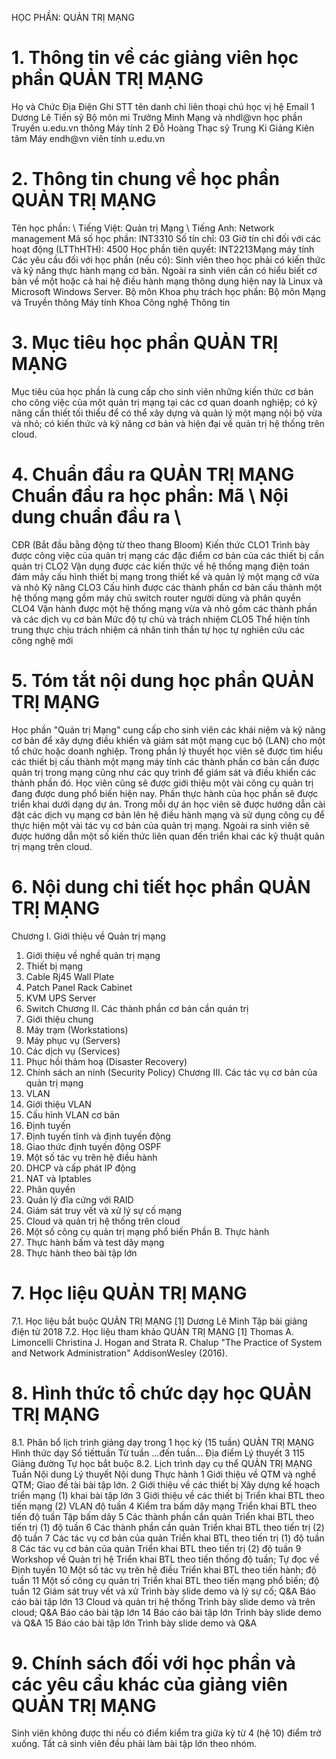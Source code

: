 HỌC PHẦN: QUẢN TRỊ MẠNG
# 1. Thông tin về các giảng viên học phần QUẢN TRỊ MẠNG 
Họ và Chức Địa Điện Ghi STT tên danh chỉ liên thoại chú học vị hệ Email 1 Dương Lê Tiến sỹ Bộ môn mi Trưởng Minh Mạng và nhdl\@vn học phần Truyền u.edu.vn thông Máy tính 2 Đỗ Hoàng Thạc sỹ Trung Ki Giảng Kiên tâm Máy endh\@vn viên tính u.edu.vn 
# 2. Thông tin chung về học phần QUẢN TRỊ MẠNG 
Tên học phần: \ Tiếng Việt: Quản trị Mạng \ Tiếng Anh: Network management Mã số học phần: INT3310 Số tín chỉ: 03 Giờ tín chỉ đối với các hoạt động (LTThHTH): 4500 Học phần tiên quyết: INT2213Mạng máy tính Các yêu cầu đối với học phần (nếu có): Sinh viên theo học phải có kiến thức và kỹ năng thực hành mạng cơ bản. Ngoài ra sinh viên cần có hiểu biết cơ bản về một hoặc cả hai hệ điều hành mạng thông dụng hiện nay là Linux và Microsoft Windows Server. Bộ môn Khoa phụ trách học phần: Bộ môn Mạng và Truyền thông Máy tính Khoa Công nghệ Thông tin
# 3. Mục tiêu học phần QUẢN TRỊ MẠNG 
Mục tiêu của học phần là cung cấp cho sinh viên những kiến thức cơ bản cho công việc của một quản trị mạng tại các cơ quan doanh nghiệp; có kỹ năng cần thiết tối thiểu để có thể xây dựng và quản lý một mạng nội bộ vừa và nhỏ; có kiến thức và kỹ năng cơ bản và hiện đại về quản trị hệ thống trên cloud.
# 4. Chuẩn đầu ra QUẢN TRỊ MẠNG Chuẩn đầu ra học phần: Mã \ Nội dung chuẩn đầu ra \
CĐR (Bắt đầu bằng động từ theo thang Bloom) Kiến thức CLO1 Trình bày được công việc của quản trị mạng các đặc điểm cơ bản của các thiết bị cần quản trị
CLO2 Vận dụng được các kiến thức về hệ thống mạng điện toán đám mây cấu hình thiết bị mạng trong thiết kế và quản lý một mạng cỡ vừa và nhỏ
Kỹ năng CLO3 Cấu hình được các thành phần cơ bản cấu thành một hệ thống mạng gồm máy chủ switch router người dùng và phân quyền
CLO4 Vận hành được một hệ thống mạng vừa và nhỏ gồm các thành phần và các dịch vụ cơ bản
Mức độ tự chủ và trách nhiệm CLO5 Thể hiện tính trung thực chịu trách nhiệm cá nhân tinh thần tự học tự nghiên cứu các công nghệ mới 
# 5. Tóm tắt nội dung học phần QUẢN TRỊ MẠNG 
Học phần "Quản trị Mạng" cung cấp cho sinh viên các khái niệm và kỹ năng
cơ bản để xây dựng điều khiển và giám sát một mạng cục bộ (LAN) cho một tổ chức hoặc doanh nghiệp. Trong phần lý thuyết học viên sẽ được tìm hiểu các thiết bị cấu thành một mạng máy tính các thành phần cơ bản cần được quản trị trong mạng cũng như các quy trình để giám sát và điều khiển các thành phần đó. Học viên cũng sẽ được giới thiệu một vài công cụ quản trị đang được dung phổ biến hiện nay. Phần thực hành của học phần sẽ được triển khai dưới dạng dự án. Trong mỗi dự án học viên sẽ được hướng dẫn cài đặt các dịch vụ mạng cơ bản lên hệ điều hành mạng và sử dụng công cụ để thực hiện một vài tác vụ cơ bản của quản trị mạng. Ngoài ra sinh viên sẽ được hướng dẫn một số kiến thức liên quan đến triển khai các kỹ thuật quản trị mạng trên cloud.
# 6. Nội dung chi tiết học phần QUẢN TRỊ MẠNG 
Chương I. Giới thiệu về Quản trị mạng
1. Giới thiệu về nghề quản trị mạng
2. Thiết bị mạng
1. Cable Rj45 Wall Plate
2. Patch Panel Rack Cabinet
3. KVM UPS Server
4. Switch
Chương II. Các thành phần cơ bản cần quản trị
1. Giới thiệu chung
2. Máy trạm (Workstations)
3. Máy phục vụ (Servers)
4. Các dịch vụ (Services)
5. Phục hồi thảm hoạ (Disaster Recovery)
6. Chính sách an ninh (Security Policy)
Chương III. Các tác vụ cơ bản của quản trị mạng
1. VLAN
1. Giới thiệu VLAN
2. Cấu hình VLAN cơ bản
2. Định tuyến
1. Định tuyến tĩnh và định tuyến động
2. Giao thức định tuyến động OSPF
3. Một số tác vụ trên hệ điều hành
1. DHCP và cấp phát IP động
2. NAT và Iptables
3. Phân quyền
4. Quản lý đĩa cứng với RAID
4. Giám sát truy vết và xử lý sự cố mạng
5. Cloud và quản trị hệ thống trên cloud
6. Một số công cụ quản trị mạng phổ biến
Phần B. Thực hành
1. Thực hành bấm và test dây mạng
2. Thực hành theo bài tập lớn
# 7. Học liệu QUẢN TRỊ MẠNG
7.1. Học liệu bắt buộc QUẢN TRỊ MẠNG \[1\] Dương Lê Minh Tập bài giảng điện tử 2018
7.2. Học liệu tham khảo QUẢN TRỊ MẠNG \[1\] Thomas A. Limoncelli Christina J. Hogan and Strata R. Chalup "The Practice of System and Network Administration" AddisonWesley (2016).
# 8. Hình thức tổ chức dạy học QUẢN TRỊ MẠNG 
8.1. Phân bổ lịch trình giảng dạy trong 1 học kỳ (15 tuần) QUẢN TRỊ MẠNG
Hình thức dạy Số tiếttuần Từ tuần ...đến tuần... Địa điểm Lý thuyết 3 115 Giảng đường Tự học bắt buộc
8.2. Lịch trình dạy cụ thể QUẢN TRỊ MẠNG Tuần Nội dung Lý thuyết Nội dung Thực hành 1 Giới thiệu về QTM và nghề QTM; Giao đề tài bài tập lớn. 2 Giới thiệu về các thiết bị Xây dựng kế hoạch triển mạng (1) khai bài tập lớn 3 Giới thiệu về các thiết bị Triển khai BTL theo tiến mạng (2) VLAN độ tuần 4 Kiểm tra bấm dây mạng Triển khai BTL theo tiến độ tuần Tập bấm dây 5 Các thành phần cần quản Triển khai BTL theo tiến trị (1) độ tuần 6 Các thành phần cần quản Triển khai BTL theo tiến trị (2) độ tuần 7 Các tác vụ cơ bản của quản Triển khai BTL theo tiến trị (1) độ tuần 8 Các tác vụ cơ bản của quản Triển khai BTL theo tiến trị (2) độ tuần 9 Workshop về Quản trị hệ Triển khai BTL theo tiến thống độ tuần; Tự đọc về Định tuyến 10 Một số tác vụ trên hệ điều Triển khai BTL theo tiến hành; độ tuần 11 Một số công cụ quản trị Triển khai BTL theo tiến mạng phổ biến; độ tuần 12 Giám sát truy vết và xử Trình bày slide demo và lý sự cố; Q&A Báo cáo bài tập lớn 13 Cloud và quản trị hệ thống Trình bày slide demo và trên cloud; Q&A Báo cáo bài tập lớn 14 Báo cáo bài tập lớn Trình bày slide demo và Q&A 15 Báo cáo bài tập lớn Trình bày slide demo và Q&A 
# 9. Chính sách đối với học phần và các yêu cầu khác của giảng viên QUẢN TRỊ MẠNG 
Sinh viên không được thi nếu có điểm kiểm tra giữa kỳ từ 4 (hệ 10) điểm trở xuống. Tất cả sinh viên đều phải làm bài tập lớn theo nhóm.

